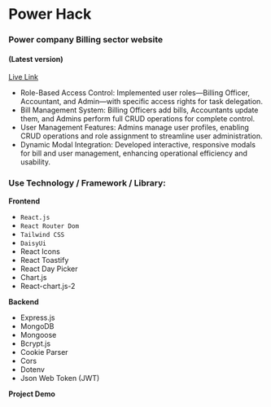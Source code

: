 # Power Hack

### Power company Billing sector website

#### (Latest version)

[Live Link](https://www.power-hack.com)

- Role-Based Access Control: Implemented user roles—Billing Officer, Accountant, and Admin—with specific access rights for task delegation.
- Bill Management System: Billing Officers add bills, Accountants update them, and Admins perform full CRUD operations for complete control.
- User Management Features: Admins manage user profiles, enabling CRUD operations and role assignment to streamline user administration.
- Dynamic Modal Integration: Developed interactive, responsive modals for bill and user management, enhancing operational efficiency and usability.

### Use Technology / Framework / Library:

**Frontend**

- `React.js`
- `React Router Dom`
- `Tailwind CSS`
- `DaisyUi`
- React Icons
- React Toastify
- React Day Picker
- Chart.js
- React-chart.js-2

**Backend**

- Express.js
- MongoDB
- Mongoose
- Bcrypt.js
- Cookie Parser
- Cors
- Dotenv
- Json Web Token (JWT)

**Project Demo**
